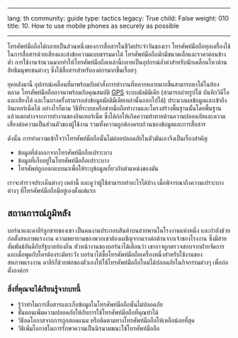 

---

lang: th
community: guide
type: tactics
legacy: True
child: False
weight: 010
title: 10. How to use mobile phones as securely as possible

---

โทรศัพท์มือถือได้กลายเป็นส่วนหนึ่งของการสื่อสารในชีวิตประจำวันของเรา โทรศัพท์มือถือทุกเครื่องใช้ในการสื่อสารด้วยเสียงและส่งข้อความแบบธรรมดาได้ โทรศัพท์มือถือมักมีขนาดเล็กและราคาค่อนข้างต่ำ การใช้งานจำนวนมากทำให้โทรศัพท์มือถือเหล่านี้กลายเป็นอุปกรณ์ล้ำค่าสำหรับนักเคลื่อนไหวด้านสิทธิมนุษยชนต่างๆ ซึ่งใช้สื่อสารสำหรับองค์กรมากขึ้นเรื่อยๆ 

ยุคหลังมานี้ อุปกรณ์เคลื่อนที่มาพร้อมกับคำสั่งการทำงานที่หลากหลายมากขึ้นสามารถหาได้ในท้องตลาด โทรศัพท์มือถืออาจมาพร้อมกับคุณสมบัติ [GPS](/th/glossary#GPS) ระบบมัลติมีเดีย (สามารถถ่ายรูปได้ บันทึกวิดีโอและเสียงได้ และในบางครั้งสามารถส่งข้อมูลมัลติมีเดียเหล่านั้นออกไปได้) ประมวลผลข้อมูลและเข้าถึงอินเทอร์เน็ตได้ อย่างไรก็ตาม วิธีที่ระบบเครือข่ายมือถือทำงานและโครงสร้างพื้นฐานนั้นโดยพื้นฐานแล้วแตกต่างจากการทำงานของอินเทอร์เน็ต ซึ่งได้ก่อให้เกิดความท้าทายด้านความปลอดภัยและความเสี่ยงต่อความเป็นส่วนตัวของผู้ใช้งาน รวมทั้งความถูกต้องครบถ้วนของข้อมูลและการสื่อสาร

ดังนั้น การทำความเข้าใจว่าโทรศัพท์มือถือนั้นไม่ค่อยปลอดภัยในตัวมันเองจึงเป็นเรื่องสำคัญ

* ข้อมูลที่ส่งออกจากโทรศัพท์มือถือเปราะบาง
* ข้อมูลที่เก็บอยู่ในโทรศัพท์มือถือเปราะบาง
* โทรศัพท์ถูกออกแบบมาเพื่อให้ระบุข้อมูลเกี่ยวกับตำแหน่งของมัน

เราจะสำรวจประเด็นต่างๆ เหล่านี้ และดูว่าผู้ใช้สามารถทำอะไรได้บ้าง เมื่อพิจารณาถึงความเปราะบางต่างๆ ที่โทรศัพท์มือถือมีอยู่เองตั้งแต่แรก

## สถานการณ์ภูมิหลัง ##

<div class="background">
บอร์นาและดาลีร์ลูกชายของเขา เป็นคนงานประกอบสินค้าบนสายพานในโรงงานแห่งหนึ่ง และกำลังช่วยก่อตั้งสหภาพแรงงาน ความพยายามของพวกเขาต้องเผชิญจากแรงต่อต้านจากเจ้าของโรงงาน ซึ่งมีสายสัมพันธ์อันดีกับรัฐบาลท้องถิ่น หัวหน้างานของบอร์นาได้เตือนว่า เขาอาจถูกตรวจสอบจากฝ่ายจัดการ และเมื่อพูดกับใครต้องระมัดระวัง บอร์นาได้ซื้อโทรศัพท์มือถือเครื่องหนึ่งสำหรับใช้งานของสหภาพแรงงาน ดาลีร์ก็ช่วยพ่อของตัวเองให้ใช้โทรศัพท์มือถือใหม่ได้ปลอดภัยในกิจกรรมต่างๆ เพื่อก่อตั้งองค์กร
</div>

### สิ่งที่คุณจะได้เรียนรู้จากบทนี้ ###

* รู้ว่าทำไมการสื่อสารและเก็บข้อมูลในโทรศัพท์มือถือนั้นไม่ปลอดภัย
* ขั้นตอนเพิ่มความปลอดภัยให้กับการใช้โทรศัพท์มือถือที่คุณทำได้
* วิธีลดโอกาสจากการถูกสอดแนม หรือติดตามทางโทรศัพท์มือถือให้เหลือน้อยที่สุด
* วิธีเพิ่มโอกาสในการรักษาความเป็นนิรนามขณะใช้โทรศัพท์มือถือ

